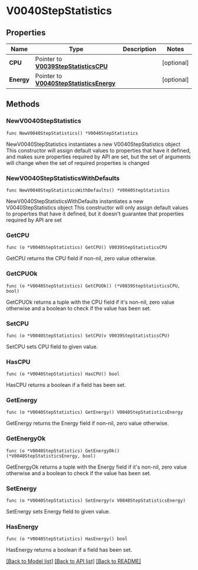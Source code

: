 # V0040StepStatistics

## Properties

Name | Type | Description | Notes
------------ | ------------- | ------------- | -------------
**CPU** | Pointer to [**V0039StepStatisticsCPU**](V0039StepStatisticsCPU.md) |  | [optional] 
**Energy** | Pointer to [**V0040StepStatisticsEnergy**](V0040StepStatisticsEnergy.md) |  | [optional] 

## Methods

### NewV0040StepStatistics

`func NewV0040StepStatistics() *V0040StepStatistics`

NewV0040StepStatistics instantiates a new V0040StepStatistics object
This constructor will assign default values to properties that have it defined,
and makes sure properties required by API are set, but the set of arguments
will change when the set of required properties is changed

### NewV0040StepStatisticsWithDefaults

`func NewV0040StepStatisticsWithDefaults() *V0040StepStatistics`

NewV0040StepStatisticsWithDefaults instantiates a new V0040StepStatistics object
This constructor will only assign default values to properties that have it defined,
but it doesn't guarantee that properties required by API are set

### GetCPU

`func (o *V0040StepStatistics) GetCPU() V0039StepStatisticsCPU`

GetCPU returns the CPU field if non-nil, zero value otherwise.

### GetCPUOk

`func (o *V0040StepStatistics) GetCPUOk() (*V0039StepStatisticsCPU, bool)`

GetCPUOk returns a tuple with the CPU field if it's non-nil, zero value otherwise
and a boolean to check if the value has been set.

### SetCPU

`func (o *V0040StepStatistics) SetCPU(v V0039StepStatisticsCPU)`

SetCPU sets CPU field to given value.

### HasCPU

`func (o *V0040StepStatistics) HasCPU() bool`

HasCPU returns a boolean if a field has been set.

### GetEnergy

`func (o *V0040StepStatistics) GetEnergy() V0040StepStatisticsEnergy`

GetEnergy returns the Energy field if non-nil, zero value otherwise.

### GetEnergyOk

`func (o *V0040StepStatistics) GetEnergyOk() (*V0040StepStatisticsEnergy, bool)`

GetEnergyOk returns a tuple with the Energy field if it's non-nil, zero value otherwise
and a boolean to check if the value has been set.

### SetEnergy

`func (o *V0040StepStatistics) SetEnergy(v V0040StepStatisticsEnergy)`

SetEnergy sets Energy field to given value.

### HasEnergy

`func (o *V0040StepStatistics) HasEnergy() bool`

HasEnergy returns a boolean if a field has been set.


[[Back to Model list]](../README.md#documentation-for-models) [[Back to API list]](../README.md#documentation-for-api-endpoints) [[Back to README]](../README.md)


